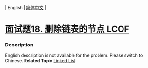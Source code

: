 | English | [简体中文](README.md) |

# [面试题18. 删除链表的节点 LCOF](https://leetcode-cn.com/problems/shan-chu-lian-biao-de-jie-dian-lcof)
 ### Description
English description is not available for the problem. Please switch to Chinese.
**Related Topic**  [Linked List](https://leetcode-cn.com/tag/linked-list) 
